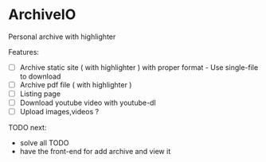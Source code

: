 # ArchiveIO
Personal archive with highlighter

Features:
- [ ] Archive static site ( with highlighter ) with proper format - Use single-file to download
- [ ] Archive pdf file    ( with highlighter )
- [ ] Listing page
- [ ] Download youtube video with youtube-dl
- [ ] Upload images,videos ?

TODO next:
- solve all TODO
- have the front-end for add archive and view it
